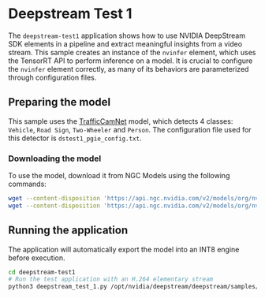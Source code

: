 # Deepstream Test 1

The `deepstream-test1` application shows how to use NVIDIA DeepStream SDK elements in a pipeline and extract meaningful insights from a video stream.
This sample creates an instance of the `nvinfer` element, which uses the TensorRT API to perform inference on a model.
It is crucial to configure the `nvinfer` element correctly, as many of its behaviors are parameterized through configuration files.

## Preparing the model

This sample uses the [TrafficCamNet](https://catalog.ngc.nvidia.com/orgs/nvidia/teams/tao/models/trafficcamnet) model, which detects 4 classes: `Vehicle`, `Road Sign`, `Two-Wheeler` and `Person`. The configuration file used for this detector is `dstest1_pgie_config.txt`.

### Downloading the model

To use the model, download it from NGC Models using the following commands:
```bash
wget --content-disposition 'https://api.ngc.nvidia.com/v2/models/org/nvidia/team/tao/trafficcamnet/pruned_onnx_v1.0.3/files?redirect=true&path=resnet18_trafficcamnet_pruned.onnx' -O models/Primary_Detector/resnet18_trafficcamnet_pruned.onnx
wget --content-disposition 'https://api.ngc.nvidia.com/v2/models/org/nvidia/team/tao/trafficcamnet/pruned_onnx_v1.0.3/files?redirect=true&path=resnet18_trafficcamnet_pruned_int8.txt' -O models/Primary_Detector/resnet18_trafficcamnet_pruned_int8.txt
```

## Running the application

The application will automatically export the model into an INT8 engine before execution.
```bash
cd deepstream-test1
# Run the test application with an H.264 elementary stream
python3 deepstream_test_1.py /opt/nvidia/deepstream/deepstream/samples/streams/sample_720p.h264
```
